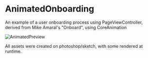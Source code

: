 # AnimatedOnboarding

An example of a user onboarding process using PageViewController, derived from Mike Amaral's "Onboard", using CoreAnimation

![AnimatedPreview](https://github.com/mamaral/Onboard/blob/master/Screenshots/almanac.gif)

All assets were created on photoshop/sketch, with some rendered at runtime.  
